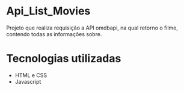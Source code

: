 # Api_List_Movies
 Projeto que realiza requisição a API omdbapi, na qual retorno o filme, contendo todas as informações sobre.
# Tecnologias utilizadas 
 * HTML e CSS
 * Javascript   
